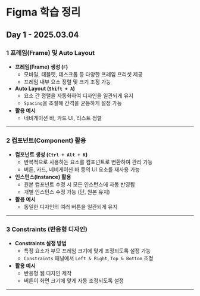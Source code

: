 # Figma 학습 정리

## **Day 1 - 2025.03.04**

### **1 프레임(Frame) 및 Auto Layout**
- **프레임(Frame) 생성 (`F`)**
  - 모바일, 태블릿, 데스크톱 등 다양한 프레임 프리셋 제공
  - 프레임 내부 요소 정렬 및 크기 조정 가능
- **Auto Layout (`Shift + A`)**
  - 요소 간 정렬을 자동화하여 디자인을 일관되게 유지
  - `Spacing`을 조절해 간격을 균등하게 설정 가능
- **활용 예시**
  - 네비게이션 바, 카드 UI, 리스트 정렬

---

### **2 컴포넌트(Component) 활용**
- **컴포넌트 생성 (`Ctrl + Alt + K`)**
  - 반복적으로 사용하는 요소를 컴포넌트로 변환하여 관리 가능
  - 버튼, 카드, 네비게이션 바 등의 UI 요소를 재사용 가능
- **인스턴스(Instance) 활용**
  - 원본 컴포넌트 수정 시 모든 인스턴스에 자동 반영됨
  - 개별 인스턴스 수정 가능 (단, 원본 유지)
- **활용 예시**
  - 동일한 디자인의 여러 버튼을 일관되게 유지

---

### **3 Constraints (반응형 디자인)**
- **Constraints 설정 방법**
  - 특정 요소가 부모 프레임 크기에 맞게 조정되도록 설정 가능
  - `Constraints` 패널에서 `Left & Right`, `Top & Bottom` 조정
- **활용 예시**
  - 반응형 웹 디자인 제작
  - 버튼이 화면 크기에 맞게 자동 조정되도록 설정

---


